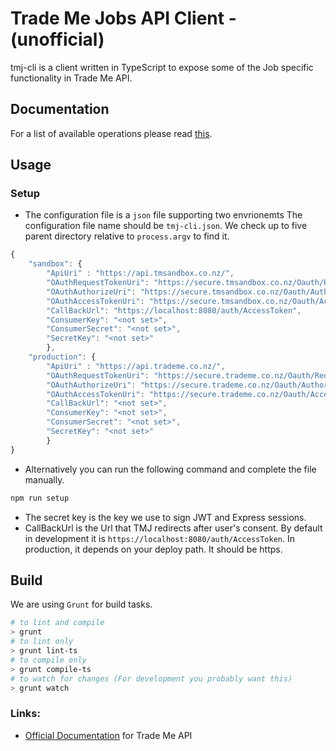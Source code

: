 # Trade Me Jobs API Client - (unofficial)

tmj-cli is a client written in TypeScript to expose some of the Job specific functionality in Trade Me API.  

## Documentation
For a list of available operations please read [this](https://wizact.github.io/tmj-cli/index.html).

## Usage

### Setup
* The configuration file is a `json` file supporting two envrionemts The configuration file name should be `tmj-cli.json`. We check up to five parent directory relative to `process.argv` to find it.
```javascript
{
    "sandbox": { 
        "ApiUri" : "https://api.tmsandbox.co.nz/",
        "OAuthRequestTokenUri": "https://secure.tmsandbox.co.nz/Oauth/RequestToken",
        "OAuthAuthorizeUri": "https://secure.tmsandbox.co.nz/Oauth/Authorize",
        "OAuthAccessTokenUri": "https://secure.tmsandbox.co.nz/Oauth/AccessToken",
        "CallBackUrl": "https://localhost:8080/auth/AccessToken",
        "ConsumerKey": "<not set>", 
        "ConsumerSecret": "<not set>",
        "SecretKey": "<not set>"
        },
    "production": {
        "ApiUri" : "https://api.trademe.co.nz/",
        "OAuthRequestTokenUri": "https://secure.trademe.co.nz/Oauth/RequestToken",
        "OAuthAuthorizeUri": "https://secure.trademe.co.nz/Oauth/Authorize",
        "OAuthAccessTokenUri": "https://secure.trademe.co.nz/Oauth/AccessToken",
        "CallBackUrl": "<not set>",
        "ConsumerKey": "<not set>", 
        "ConsumerSecret": "<not set>",
        "SecretKey": "<not set>"
        }
}
```

* Alternatively you can run the following command and complete the file manually.
```bash
npm run setup
```

* The secret key is the key we use to sign JWT and Express sessions.
* CallBackUrl is the Url that TMJ redirects after user's consent. By default in development it is `https://localhost:8080/auth/AccessToken`. In production, it depends on your deploy path. It should be https.

## Build
We are using `Grunt` for build tasks.
```bash
# to lint and compile
> grunt
# to lint only
> grunt lint-ts
# to compile only
> grunt compile-ts
# to watch for changes (For development you probably want this)
> grunt watch
```

### Links:

 * [Official Documentation](http://developer.trademe.co.nz/) for Trade Me API
